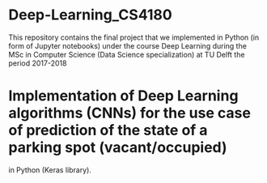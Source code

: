 # Deep-Learning_CS4180
This repository contains the final project that we implemented in Python (in form of Jupyter notebooks) under the course Deep Learning during the MSc in Computer Science (Data Science specialization) at TU Delft the period 2017-2018

# Implementation of Deep Learning algorithms (CNNs) for the use case of prediction of the state of a parking spot (vacant/occupied)
in Python (Keras library).
